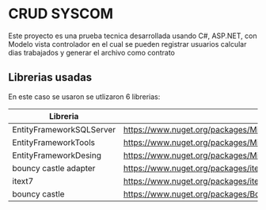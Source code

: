 # CRUD SYSCOM 

Este proyecto es una prueba tecnica desarrollada usando C#, ASP.NET, con Modelo vista controlador en el cual se pueden registrar usuarios calcular dias trabajados y generar el archivo como contrato

## Librerias usadas

En este caso se usaron se utlizaron 6 librerias:

| Libreria | Link 
|-----------|-----------
| EntityFrameworkSQLServer | https://www.nuget.org/packages/Microsoft.EntityFrameworkCore.SqlServer/9.0.2   
| EntityFrameworkTools  | https://www.nuget.org/packages/Microsoft.EntityFrameworkCore.Tools/9.0.2/   
| EntityFrameworkDesing  | https://www.nuget.org/packages/Microsoft.VisualStudio.Web.CodeGeneration.Design/9.0.0
| bouncy castle adapter | https://www.nuget.org/packages/itext7.bouncy-castle-adapter/9.1.0
| itext7  | https://www.nuget.org/packages/itext7/9.1.0
| bouncy castle | https://www.nuget.org/packages/BouncyCastle.NetCore/2.2.1
